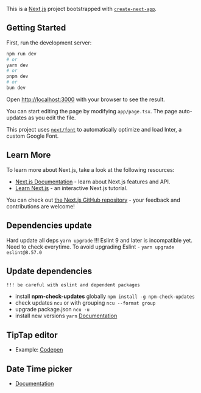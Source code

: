 This is a [Next.js](https://nextjs.org/) project bootstrapped with [`create-next-app`](https://github.com/vercel/next.js/tree/canary/packages/create-next-app).

## Getting Started

First, run the development server:

```bash
npm run dev
# or
yarn dev
# or
pnpm dev
# or
bun dev
```

Open [http://localhost:3000](http://localhost:3000) with your browser to see the result.

You can start editing the page by modifying `app/page.tsx`. The page auto-updates as you edit the file.

This project uses [`next/font`](https://nextjs.org/docs/basic-features/font-optimization) to automatically optimize and load Inter, a custom Google Font.

## Learn More

To learn more about Next.js, take a look at the following resources:

- [Next.js Documentation](https://nextjs.org/docs) - learn about Next.js features and API.
- [Learn Next.js](https://nextjs.org/learn) - an interactive Next.js tutorial.

You can check out [the Next.js GitHub repository](https://github.com/vercel/next.js/) - your feedback and contributions are welcome!

## Dependencies update
Hard update all deps ``yarn upgrade``
!!! Eslint 9 and later is incompatible yet. Need to check everytime.
To avoid upgrading Eslint - ``yarn upgrade eslint@8.57.0``

## Update dependencies
    !!! be careful with eslint and dependent packages
- install **npm-check-updates** globally ``npm install -g npm-check-updates``
- check updates ``ncu`` or with grouping ``ncu --format group``
- upgrade package.json ``ncu -u``
- install new versions ``yarn``
  [Documentation](https://github.com/raineorshine/npm-check-updates)

## TipTap editor
- Example: [Codepen](https://codesandbox.io/p/sandbox/tiptap-0sqm3i?file=%2Fsrc%2Fcomponents%2FToolbar.tsx%3A45%2C1-48%2C7) 

## Date Time picker
- [Documentation](https://react-day-picker.js.org/start)
